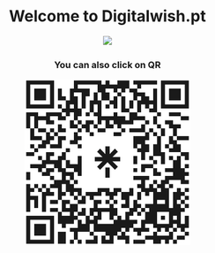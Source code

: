 <h1 align = "center"> Welcome to Digitalwish.pt </h1>

<p align = "center">
<a align href="https://linktr.ee/digitalwish">
         <img src="https://digitalwish.pt/wp-content/uploads/2022/06/digitalwish-logo.png"
          width="400">
</a>
</p>
<h3 align = "center"> You can also click on QR </h3>
<p align = "center">
<a href="https://linktr.ee/digitalwish">
         <img src="https://github.com/Digitalwish/.github/blob/main/profile/digitalwishqr.png"
         width="300" height="300"
</a>
</p>
